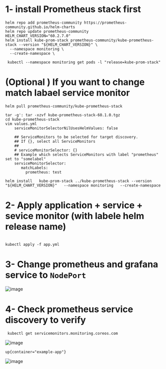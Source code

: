 # 1- install Prometheus stack first
```
helm repo add prometheus-community https://prometheus-community.github.io/helm-charts
helm repo update prometheus-community
HELM_CHART_VERSION="60.2.7.0"
helm install kube-prom-stack prometheus-community/kube-prometheus-stack --version "${HELM_CHART_VERSION}" \
  --namespace monitoring \
  --create-namespace \

 kubectl --namespace monitoring get pods -l "release=kube-prom-stack"
```

#  (Optional ) If you want to change match labael service monitor 
```
helm pull prometheus-community/kube-prometheus-stack

tar -g': tar -xzvf kube-prometheus-stack-60.1.0.tgz
cd kube-prometheus-stack
vim values.yml
    serviceMonitorSelectorNilUsesHelmValues: false

    ## ServiceMonitors to be selected for target discovery.
    ## If {}, select all ServiceMonitors
    ##
    # serviceMonitorSelector: {}
    ## Example which selects ServiceMonitors with label "prometheus" set to "somelabel"
    serviceMonitorSelector:
       matchLabels:
         prometheus: test

helm install   kube-prom-stack ../kube-prometheus-stack --version "${HELM_CHART_VERSION}"   --namespace monitoring   --create-namespace
```
# 2- Apply application + service + sevice monitor (with labele helm release name)
```

kubectl apply -f app.yml
```
# 3- Change prometheus and grafana service to `NodePort`
![image](https://github.com/user-attachments/assets/1067ce72-9214-45d6-aeb9-72b397dead8c)

# 4- Check prometheus service discovery to verify
```
 kubectl get servicemonitors.monitoring.coreos.com

```
![image](https://github.com/user-attachments/assets/e58f359b-744a-4bd5-83a6-22513f865d75)
```
up{container="example-app"}
```
![image](https://github.com/user-attachments/assets/95ec351c-8476-4816-8840-11ec46757bc5)

